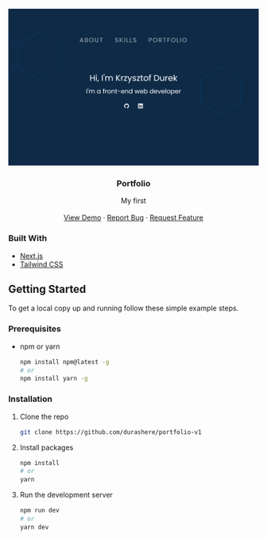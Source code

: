 <p align="center">
  <a href="https://github.com/durashere/portfolio-v1">
    <img src="public/1440x900.png" alt="Overview screenshot" >
  </a>
  <h3 align="center">Portfolio</h3>

  <p align="center">
    My first
    <br />
    <br />
    <a href="https://krzysztofdurek.vercel.app">View Demo</a>
    ·
    <a href="https://github.com/durashere/portfolio-v1/issues">Report Bug</a>
    ·
    <a href="https://github.com/durashere/portfolio-v1/issues">Request Feature</a>
  </p>
</p>

### Built With

* [Next.js](https://nextjs.org)
* [Tailwind CSS](https://tailwindcss.com)

## Getting Started

To get a local copy up and running follow these simple example steps.

### Prerequisites

* npm or yarn
  ```sh
  npm install npm@latest -g
  # or
  npm install yarn -g
  ```

### Installation

1. Clone the repo
   ```sh
   git clone https://github.com/durashere/portfolio-v1
   ```
2. Install packages
   ```sh
   npm install
   # or
   yarn
   ```
3. Run the development server
   ```sh
   npm run dev
   # or
   yarn dev
   ```
